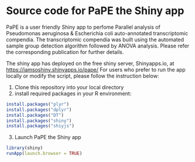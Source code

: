 # Source code for PaPE the Shiny app
PaPE is a user friendly Shiny app to perfome Parallel analysis of Pseudomonas aeruginosa & Escherichia coli auto-annotated 
transcriptomic compendia. The transcriptomic compendia was built using the automated sample group detection algorithm followed by ANOVA
analysis. Please refer the corresponding publication for further details.

The shiny app has deployed on the free shiny server, Shinyapps.io, at https://iamsoshiny.shinyapps.io/pape/ 
For users who prefer to run the app locally or modify the script, please follow the instruction below:

1. Clone this repository into your local directory
2. install required packages in your R environment:

```R
install.packages("plyr")
install.packages("dplyr")
install.packages("DT")
install.packages("shiny")
install.packages("shiyjs")
```
3. Launch PaPE the Shiny app
```R
library(shiny)
runApp(launch.browser = TRUE)
```
